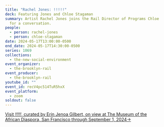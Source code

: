 ```yaml
---
title: "Rachel Jones: !!!!!"
deck: Featuring Jones and Chloe Stagaman
summary: Artist Rachel Jones joins the Rail Director of Programs Chloe Stagaman
  for a conversation.
people:
  - person: rachel-jones
  - person: chloe-stagaman
date: 2024-05-17T13:00:00-0500
end_date: 2024-05-17T14:30:00-0500
series: 1069
collections:
  - the-new-social-environment
event_organizer:
  - the-brooklyn-rail
event_producer:
  - the-brooklyn-rail
youtube_id: ""
event_id: recV4pc514TuR5hxX
event_platform:
  - zoom
soldout: false
---
```

[V﻿isit *!!!!!*, curated by Erin Jenoa Gilbert, on view at The Museum of the African Diaspora, San Francisco through September 1, 2024→](https://www.moadsf.org/exhibitions/rachel-jones)